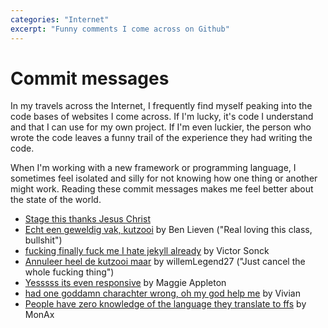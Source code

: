```yaml
---
categories: "Internet"
excerpt: "Funny comments I come across on Github"
---
```


# Commit messages 
In my travels across the Internet, I frequently find myself peaking into the code bases of websites I come across. If I'm lucky, it's code I understand and that I can use for my own project. If I'm even luckier, the person who wrote the code leaves a funny trail of the experience they had writing the code.

When I'm working with a new framework or programming language, I sometimes feel isolated and silly for not knowing how one thing or another might work. Reading these commit messages makes me feel better about the state of the world. 

- [Stage this thanks Jesus Christ](https://github.com/tonussi/studygo/commit/33709247adcdc2d74bc7cf8097b0252a05c2e952)
- [Echt een geweldig vak, kutzooi](https://github.com/BenLieben/our-project/commit/a6dd8721d7dabc7059c0ddcc184f08d6dfb66fc9) by Ben Lieven ("Real loving this class, bullshit")
- [fucking finally fuck me I hate jekyll already](https://github.com/thepycoder/website/commit/7f338558e07cc8dc448b731879a05df536c2ac99) by Victor Sonck
- [Annuleer heel de kutzooi maar](https://github.com/willemLegend27/EDS-Assignment-5/commit/92841e40ef3d59e6805c41892c156546ee5cb690) by willemLegend27 ("Just cancel the whole fucking thing")
- [Yesssss its even responsive](https://github.com/MaggieAppleton/maggieappleton.com/commit/d4cca461cc8bc0f2a8598c800e0f147ceeebe90f) by Maggie Appleton
- [had one goddamn charachter wrong, oh my god help me](https://github.com/vivyir/script-repo/commit/97e7a9358ddb4bf5717a8d31da7b17bacecda2e6) by Vivian
- [People have zero knowledge of the language they translate to ffs](https://github.com/EaW-Team/equestria_dev/commit/77ff3cdf27d3d28cdd0d8b7463164300b5f23800) by MonAx